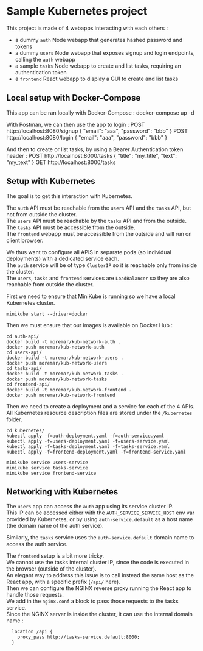 # Sample Kubernetes project

This project is made of 4 webapps interacting with each others :
- a dummy `auth` Node webapp that generates hashed password and tokens
- a dummy `users` Node webapp that exposes signup and login endpoints, calling the `auth` webapp
- a sample `tasks` Node webapp to create and list tasks, requiring an authentication token
- a `frontend` React webapp to display a GUI to create and list tasks
  
## Local setup with Docker-Compose

This app can be ran locally with Docker-Compose :
  docker-compose up -d

With Postman, we can then use the app to login :
    POST http://localhost:8080/signup    { "email": "aaa", "password": "bbb" }
    POST http://localhost:8080/login     { "email": "aaa", "password": "bbb" }

And then to create or list tasks, by using a Bearer Authentication token header :
   POST http://localhost:8000/tasks     { "title": "my_title", "text": "my_text" }
   GET  http://localhost:8000/tasks

## Setup with Kubernetes

The goal is to get this interaction with Kubernetes.

The `auth` API must be reachable from the `users` API and the `tasks` API, but not from outside the cluster.  
The `users` API must be reachable by the `tasks` API and from the outside.  
The `tasks` API must be accessible from the outside.  
The `frontend` webapp must be accessible from the outside and will run on client browser.  

We thus want to configure all APIS in separate pods (so individual deployments) with a dedicated service each.  
The `auth` service will be of type `ClusterIP` so it is reachable only from inside the cluster.  
The `users`, `tasks` and `frontend` services are `LoadBalancer` so they are also reachable from outside the cluster.  


First we need to ensure that MiniKube is running so we have a local Kubernetes cluster.
```commandline
minikube start --driver=docker
```

Then we must ensure that our images is available on Docker Hub :
```commandline
cd auth-api/
docker build -t moremar/kub-network-auth .
docker push moremar/kub-network-auth
cd users-api/
docker build -t moremar/kub-network-users .
docker push moremar/kub-network-users
cd tasks-api/
docker build -t moremar/kub-network-tasks .
docker push moremar/kub-network-tasks
cd frontend-api/
docker build -t moremar/kub-network-frontend .
docker push moremar/kub-network-frontend
```

Then we need to create a deployment and a service for each of the 4 APIs.
All Kubernetes resource description files are stored under the `/kubernetes` folder.
```commandline
cd kubernetes/
kubectl apply -f=auth-deployment.yaml -f=auth-service.yaml
kubectl apply -f=users-deployment.yaml -f=users-service.yaml
kubectl apply -f=tasks-deployment.yaml -f=tasks-service.yaml
kubectl apply -f=frontend-deployment.yaml -f=frontend-service.yaml

minikube service users-service
minikube service tasks-service
minikube service frontend-service
```

## Networking with Kubernetes

The `users` app can access the `auth` app using its service cluster IP.  
This IP can be accessed either with the `AUTH_SERVICE_SERVICE_HOST` env var provided by Kubernetes, or by using `auth-service.default` as a host name (the domain name of the auth service).  

Similarly, the `tasks` service uses the `auth-service.default` domain name to access the auth service.

The `frontend` setup is a bit more tricky.  
We cannot use the tasks internal cluster IP, since the code is executed in the browser (outside of the cluster).  
An elegant way to address this issue is to call instead the same host as the React app, with a specific prefix (`/api/` here).  
Then we can configure the NGINX reverse proxy running the React app to handle those requests.  
We add in the `nginx.conf` a block to pass those requests to the tasks service.  
Since the NGINX server is inside the cluster, it can use the internal domain name :
```commandline
  location /api {
    proxy_pass http://tasks-service.default:8000;
  }
```

